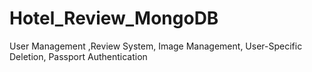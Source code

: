 # Hotel_Review_MongoDB
User Management ,Review System, Image Management, User-Specific Deletion, Passport Authentication
